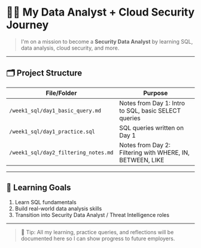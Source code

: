 # 🧑‍💻 My Data Analyst + Cloud Security Journey

> I'm on a mission to become a **Security Data Analyst** by learning SQL, data analysis, cloud security, and more.

---

## 🗂️ Project Structure

| File/Folder | Purpose |
|------------|---------|
| `/week1_sql/day1_basic_query.md` | Notes from Day 1: Intro to SQL, basic SELECT queries |
| `/week1_sql/day1_practice.sql` | SQL queries written on Day 1 |
| `/week1_sql/day2_filtering_notes.md` | Notes from Day 2: Filtering with WHERE, IN, BETWEEN, LIKE |

---

## 🚀 Learning Goals

1. Learn SQL fundamentals
2. Build real-world data analysis skills
3. Transition into Security Data Analyst / Threat Intelligence roles

---

> 📌 Tip: All my learning, practice queries, and reflections will be documented here so I can show progress to future employers.
